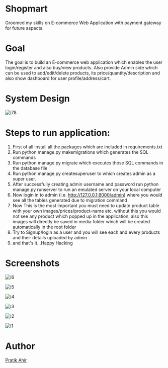 # Shopmart
Groomed my skills on E-commerce Web Application with payment gateway for future aspects.

# Goal
The goal is to build an E-commerce web application which enables the user login/register and also buy/view products. Also provide Admin side which can be used to add/edit/delete products, its price/quantity/description and also show dashboard for user profile/address/cart.


# System Design

![i78](https://user-images.githubusercontent.com/62649065/109492991-d4079980-7ab1-11eb-9cb3-6da93038df79.jpg)


# Steps to run application:
1. First of all install all the packages which are included in requirements.txt
2. Run python manage.py makemigrations which generates the SQL commands
3. Run python manage.py migrate which executes those SQL commands in the database file
3. Run python manage.py createsuperuser to which creates admin as a super user.
4. After successfully creating admin username and password run python manage.py runserver to run an emulated server on your local computer
5. Now login in to admin (i.e. http://127.0.0.1:8000/admin) where you would see all the tables generated due to migration command
6. Now This is the most important you must need to update product table with your own images/prices/product-name etc. without this you would not see any product which popped up in the application, also this images will directly be saved in media folder which will be created automatically in the root folder
7. Try to Signup/login as a user and you will see each and every products and their details uploaded by admin
8. and that's it...Happy Hacking

# Screenshots

![i6](https://user-images.githubusercontent.com/62649065/109491670-e2ed4c80-7aaf-11eb-9d8d-c16479af1917.jpg)

![i5](https://user-images.githubusercontent.com/62649065/109491681-e84a9700-7aaf-11eb-946c-481fb9e26d79.jpg)

![i4](https://user-images.githubusercontent.com/62649065/109491689-ec76b480-7aaf-11eb-9155-d3ae18fb840b.jpg)

![i3](https://user-images.githubusercontent.com/62649065/109491706-f1d3ff00-7aaf-11eb-884b-dbcb14a6cff1.jpg)

![i2](https://user-images.githubusercontent.com/62649065/109491800-0dd7a080-7ab0-11eb-9751-4834d95dc480.jpg)

![i1](https://user-images.githubusercontent.com/62649065/109491819-1334eb00-7ab0-11eb-9f5d-9c64ed857b3e.jpg)



# Author
[Pratik Ahir](https://www.github.com/heyitspratik)





















